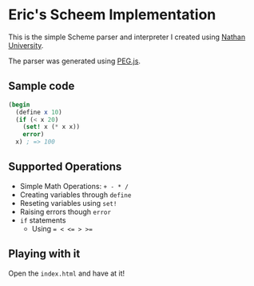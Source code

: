Eric's Scheem Implementation
====

This is the simple Scheme parser and interpreter I created using [Nathan University](http://nathansuniversity.com/).

The parser was generated using [PEG.js](http://pegjs.majda.cz/).

Sample code
-----

```scheme
(begin
  (define x 10)
  (if (< x 20)
    (set! x (* x x))
    error)
  x) ; => 100
```

Supported Operations
----

* Simple Math Operations: `+ - * /`
* Creating variables through `define`
* Reseting variables using `set!`
* Raising errors though `error`
* `if` statements
    * Using `= < <= > >=`

Playing with it
-----

Open the `index.html` and have at it!
